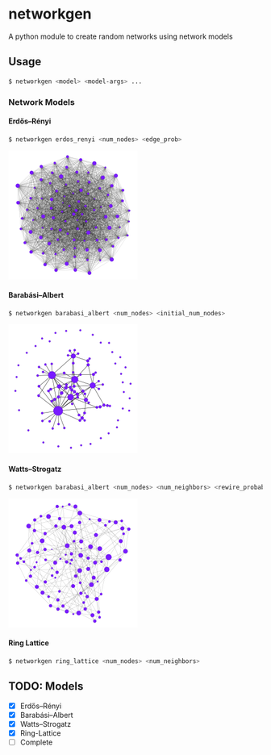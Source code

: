 
# networkgen

A python module to create random networks using network models

## Usage
```bash
$ networkgen <model> <model-args> ...
```

### Network Models
#### Erdős–Rényi
```bash
$ networkgen erdos_renyi <num_nodes> <edge_prob>
```

<img src="examples/erdos_renyi.png?raw=true" width="256"/>

#### Barabási–Albert
```bash
$ networkgen barabasi_albert <num_nodes> <initial_num_nodes>
```

<img src="examples/barabasi_albert.png?raw=true" width="256"/>

#### Watts–Strogatz

```bash
$ networkgen barabasi_albert <num_nodes> <num_neighbors> <rewire_probability>
```

<img src="examples/watts_strogatz.png?raw=true" width="256"/>

#### Ring Lattice

```bash
$ networkgen ring_lattice <num_nodes> <num_neighbors>
```

## TODO: Models
- [x] Erdős–Rényi
- [x] Barabási–Albert
- [x]  Watts–Strogatz
- [x] Ring-Lattice
- [ ] Complete 